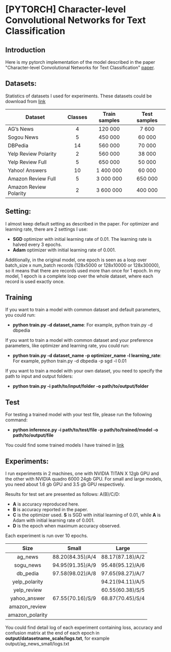 # [PYTORCH] Character-level Convolutional Networks for Text Classification

## Introduction

Here is my pytorch implementation of the model described in the paper "Character-level Convolutional Networks for Text Classification" [paper](https://arxiv.org/abs/1509.01626). 

## Datasets:

Statistics of datasets I used for experiments. These datasets could be download from [link](https://drive.google.com/drive/u/0/folders/0Bz8a_Dbh9Qhbfll6bVpmNUtUcFdjYmF2SEpmZUZUcVNiMUw1TWN6RDV3a0JHT3kxLVhVR2M)

| Dataset                | Classes | Train samples | Test samples |
|------------------------|:---------:|:---------------:|:--------------:|
| AG’s News              |    4    |    120 000    |     7 600    |
| Sogou News             |    5    |    450 000    |    60 000    |
| DBPedia                |    14   |    560 000    |    70 000    |
| Yelp Review Polarity   |    2    |    560 000    |    38 000    |
| Yelp Review Full       |    5    |    650 000    |    50 000    |
| Yahoo! Answers         |    10   |   1 400 000   |    60 000    |
| Amazon Review Full     |    5    |   3 000 000   |    650 000   |
| Amazon Review Polarity |    2    |   3 600 000   |    400 000   |

## Setting:

I almost keep default setting as described in the paper. For optimizer and learning rate, there are 2 settings I use:

- **SGD** optimizer with initial learning rate of 0.01. The learning rate is halved every 3 epochs.
- **Adam** optimizer with initial learning rate of 0.001.

Additionally, in the original model, one epoch is seen as a loop over batch_size x num_batch records (128x5000 or 128x10000 or 128x30000), so it means that there are records used more than once for 1 epoch. In my model, 1 epoch is a complete loop over the whole dataset, where each record is used exactly once.

## Training

If you want to train a model with common dataset and default parameters, you could run:
- **python train.py -d dataset_name**: For example, python train.py -d dbpedia

If you want to train a model with common dataset and your preference parameters, like optimizer and learning rate, you could run:
- **python train.py -d dataset_name -p optimizer_name -l learning_rate**: For example, python train.py -d dbpedia -p sgd -l 0.01

If you want to train a model with your own dataset, you need to specify the path to input and output folders:
- **python train.py -i path/to/input/folder -o path/to/output/folder**

## Test

For testing a trained model with your test file, please run the following command:
- **python inference.py -i path/to/test/file -p path/to/trained/model -o path/to/output/file**

You could find some trained models I have trained in [link](https://drive.google.com/open?id=1zzC4r0nn8yInWjCbVrVZPFYyOWJQizqh)

## Experiments:

I run experiments in 2 machines, one with NVIDIA TITAN X 12gb GPU and the other with NVIDIA quadro 6000 24gb GPU. For small and large models, you need about 1.6 gb GPU and 3.5 gb GPU respectively.

Results for test set are presented as follows:  A(B)/C/D:
- **A** is accuracy reproduced here.
- **B** is accuracy reported in the paper.
- **C** is the optimizer used. **S** is SGD with initial learning of 0.01, while **A** is Adam with initial learning rate of 0.001.
- **D** is the epoch when maximum accuracy observed.

Each experiment is run over 10 epochs.

|      Size     |       Small    |     Large    |
|:---------------:|:------------------:|:------------------:|
|    ag_news    | 88.20(84.35)/A/4 | 88.17(87.18)/A/2 |
|   sogu_news   | 94.95(91.35)/A/9 | 95.48(95.12)/A/6 |
|    db_pedia   | 97.58(98.02)/A/8 | 97.65(98.27)/A/7 |
| yelp_polarity |                  | 94.21(94.11)/A/5 |
|  yelp_review  |                  | 60.55(60.38)/S/5 |
|  yahoo_answer | 67.55(70.16)/S/9 | 68.87(70.45)/S/4 |
| amazon_review |                  |                  |
|amazon_polarity|                  |                  |

You could find detail log of each experiment containing loss, accuracy and confusion matrix at the end of each epoch in **output/datasetname_scale/logs.txt**, for example output/ag_news_small/logs.txt
